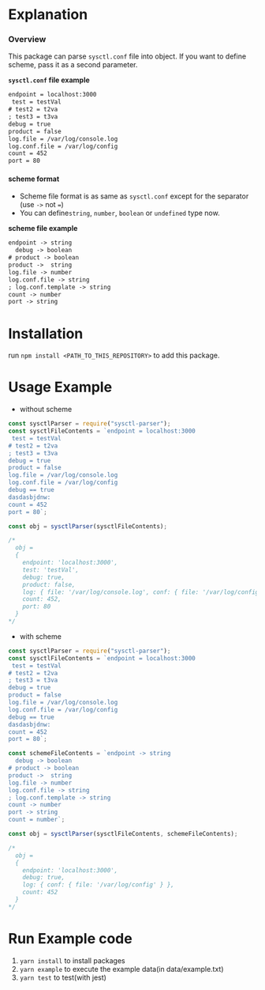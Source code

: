 # Explanation

### Overview

This package can parse `sysctl.conf` file into object.
If you want to define scheme, pass it as a second parameter.

**`sysctl.conf` file example**

```example.txt
endpoint = localhost:3000
 test = testVal
# test2 = t2va
; test3 = t3va
debug = true
product = false
log.file = /var/log/console.log
log.conf.file = /var/log/config
count = 452
port = 80
```

#### scheme format

- Scheme file format is as same as `sysctl.conf` except for the separator (use `->` not `=`)
- You can define`string`, `number`, `boolean` or `undefined` type now.

**scheme file example**

```scheme.txt
endpoint -> string
  debug -> boolean
# product -> boolean
product ->  string
log.file -> number
log.conf.file -> string
; log.conf.template -> string
count -> number
port -> string
```

# Installation

run `npm install <PATH_TO_THIS_REPOSITORY>` to add this package.

# Usage Example

- without scheme

```js
const sysctlParser = require("sysctl-parser");
const sysctlFileContents = `endpoint = localhost:3000
 test = testVal
# test2 = t2va
; test3 = t3va
debug = true
product = false
log.file = /var/log/console.log
log.conf.file = /var/log/config
debug == true
dasdasbjdnw:
count = 452
port = 80`;

const obj = sysctlParser(sysctlFileContents);

/* 
  obj = 
  {
    endpoint: 'localhost:3000',
    test: 'testVal',
    debug: true,
    product: false,
    log: { file: '/var/log/console.log', conf: { file: '/var/log/config' } },
    count: 452,
    port: 80
  }
*/
```

- with scheme

```js
const sysctlParser = require("sysctl-parser");
const sysctlFileContents = `endpoint = localhost:3000
 test = testVal
# test2 = t2va
; test3 = t3va
debug = true
product = false
log.file = /var/log/console.log
log.conf.file = /var/log/config
debug == true
dasdasbjdnw:
count = 452
port = 80`;

const schemeFileContents = `endpoint -> string
  debug -> boolean
# product -> boolean
product ->  string
log.file -> number
log.conf.file -> string
; log.conf.template -> string
count -> number
port -> string
count = number`;

const obj = sysctlParser(sysctlFileContents, schemeFileContents);

/* 
  obj = 
  {
    endpoint: 'localhost:3000',
    debug: true,
    log: { conf: { file: '/var/log/config' } },
    count: 452
  }
*/
```

# Run Example code

1. `yarn install` to install packages
1. `yarn example` to execute the example data(in data/example.txt)
1. `yarn test` to test(with jest)

